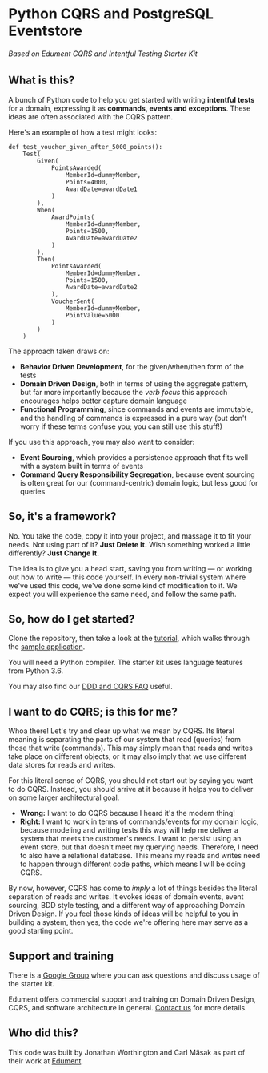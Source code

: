 # Python CQRS and PostgreSQL Eventstore

###### Based on Edument CQRS and Intentful Testing Starter Kit

## What is this?

A bunch of Python code to help you get started with writing **intentful tests**
for a domain, expressing it as **commands, events and exceptions**. These
ideas are often associated with the CQRS pattern.

Here's an example of how a test might looks:

    def test_voucher_given_after_5000_points():
        Test(
            Given(
                PointsAwarded(
                    MemberId=dummyMember,
                    Points=4000,
                    AwardDate=awardDate1
                )
            ),
            When(
                AwardPoints(
                    MemberId=dummyMember,
                    Points=1500,
                    AwardDate=awardDate2
                )
            ),
            Then(
                PointsAwarded(
                    MemberId=dummyMember,
                    Points=1500,
                    AwardDate=awardDate2
                ),
                VoucherSent(
                    MemberId=dummyMember,
                    PointValue=5000
                )
            )
        )

The approach taken draws on:

* **Behavior Driven Development**, for the given/when/then form of the tests
* **Domain Driven Design**, both in terms of using the aggregate pattern, but
  far more importantly because the *verb focus* this approach encourages helps
  better capture domain language
* **Functional Programming**, since commands and events are immutable, and the
  handling of commands is expressed in a pure way (but don't worry if these
  terms confuse you; you can still use this stuff!)

If you use this approach, you may also want to consider:

* **Event Sourcing**, which provides a persistence approach that fits well
  with a system built in terms of events
* **Command Query Responsibility Segregation**, because event sourcing is
  often great for our (command-centric) domain logic, but less good for
  queries

## So, it's a framework?

No. You take the code, copy it into your project, and massage it to fit your
needs. Not using part of it? **Just Delete It.** Wish something worked a little
differently? **Just Change It.**

The idea is to give you a head start, saving you from writing &mdash; or working
out how to write &mdash; this code yourself. In every non-trivial system where we've
used this code, we've done some kind of modification to it. We expect you will
experience the same need, and follow the same path.

## So, how do I get started?

Clone the repository, then take a look at the [tutorial](http://cqrs.nu/tutorial),
which walks through the [sample application](https://github.com/edumentab/cqrs-starter-kit/tree/master/sample-app).

You will need a Python compiler. The starter kit uses language features from Python 3.6.

You may also find our [DDD and CQRS FAQ](http://cqrs.nu/) useful.

## I want to do CQRS; is this for me?

Whoa there! Let's try and clear up what we mean by CQRS. Its literal meaning
is separating the parts of our system that read (queries) from those that
write (commands). This may simply mean that reads and writes take place on
different objects, or it may also imply that we use different data stores for
reads and writes.

For this literal sense of CQRS, you should not start out by saying you want to
do CQRS. Instead, you should arrive at it because it helps you to deliver on
some larger architectural goal.

* **Wrong:** I want to do CQRS because I heard it's the modern thing!
* **Right:** I want to work in terms of commands/events for my domain logic,
  because modeling and writing tests this way will help me deliver a system
  that meets the customer's needs. I want to persist using an event store,
  but that doesn't meet my querying needs. Therefore, I need to also have a
  relational database. This means my reads and writes need to happen through
  different code paths, which means I will be doing CQRS.

By now, however, CQRS has come to *imply* a lot of things besides the literal
separation of reads and writes. It evokes ideas of domain events, event
sourcing, BDD style testing, and a different way of approaching Domain Driven
Design. If you feel those kinds of ideas will be helpful to you in building a
system, then yes, the code we're offering here may serve as a good starting
point.

## Support and training

There is a [Google Group](https://groups.google.com/forum/#!forum/edument-cqrs-ddd)
where you can ask questions and discuss usage of the starter kit.

Edument offers commercial support and training on Domain Driven Design, CQRS,
and software architecture in general. [Contact us](http://www.edument.se/) for
more details.

## Who did this?

This code was built by Jonathan Worthington and Carl Mäsak as part of their
work at [Edument](http://www.edument.se/).
